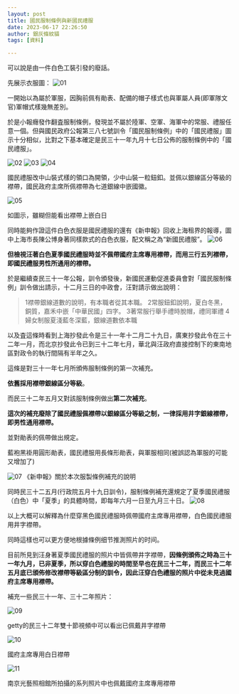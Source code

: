 ```yaml
---
layout: post
title: 國民服制條例與新國民禮服
date: 2023-06-17 22:26:50
author: 銀灰條紋貓
tags: [資料]

---
```



可以說是由一件白色工裝引發的廢話。

先展示衣服圖：
![01](https://s2.loli.net/2023/10/19/gUJzRnurV1NkLlK.jpg)

一開始以為屬於軍服，因胸前佩有勛表、配備的帽子樣式也與軍屬人員(即軍隊文官)軍帽式樣幾無差別。

於是小報癮發作翻査服制條例，發現並不屬於陸軍、空軍、海軍中的常服、禮服任意一個。但與國民政府公報第三八七號訓令「國民服制條例」中的「國民禮服」圖示十分相似，比對之下基本確定是民三十一年九月十七日公佈的服制條例中的「國民禮服」。

![02](https://s2.loli.net/2023/10/19/AEqWsrJZbTVNp23.jpg)
![03](https://s2.loli.net/2023/10/19/ePAVthMF4893D5u.jpg)
![04](https://s2.loli.net/2023/10/19/GLmUojVqROiCpxZ.jpg)

國民禮服改中山裝式樣的領口為開領，少中山裝一粒鈕釦。並佩以銀線區分等級的襟帶，國民政府主席所佩襟帶為七道銀線中嵌國徽。

![05](https://s2.loli.net/2023/10/19/J8PklUY1XSQHgAd.jpg)

如圖示，雖糊但能看出襟帶上嵌白日

同時能夠作證這件白色衣服是國民禮服的還有《新申報》回收上海租界的報導，圖中上海市長陳公博身著同樣款式的白色衣服，配文稱之為“新國民禮服”。
![06](https://s2.loli.net/2023/10/19/CHqlh4gctr5MSjz.jpg)

**但檢視汪著白色夏季國民禮服時並不佩帶國府主席專用襟帶，而用三行五列襟帶，即國民禮服男性所通用的襟帶。**

於是繼續查民三十一年公報，訓令頒發後，新國民運動促進委員會對「國民服制條例」訓令做出請示，十二月三日的中政會，汪對請示做出說明：

>1襟帶銀線道數的說明，有本職者從其本職。
>2常服鈕釦說明，夏白冬黑，銅質，嘉禾中嵌「中華民國」四字。
>3著常服行舉手禮時脫帽，禮同軍禮
>4婦女制服夏淺藍冬深藍，銀線道數依本職

以及査這條時看到上海抄發此令是三十一年十二月二十九日，廣東抄發此令在三十二年一月，而北京抄發此令已到三十二年七月，華北與汪政府直接控制下的東南地區對政令的執行間隔有半年之久。

這條是對三十一年七月所頒佈服制條例的第一次補充。

**依舊採用襟帶銀線區分等級**。

而民三十二年五月又對該服制條例做出**第二次補充**。

**這次的補充廢除了國民禮服佩襟帶以銀線區分等級之制，一律採用井字銀線襟帶，即男性通用襟帶。**

並對勛表的佩帶做出規定。

藍袍黑褂用圓形勛表，國民禮服用長條形勛表，與軍服相同(被誤認為軍服的可能又增加了)

![07](https://s2.loli.net/2023/10/19/VE4U8snehcB6wNi.jpg)
《新申報》關於本次服製條例補充的說明

同時民三十二五月(行政院五月十九日訓令)，服制條例補充還規定了夏季國民禮服（白色）中「夏季」的具體時間，即每年六月一日至九月三十日。
![08](https://s2.loli.net/2023/10/19/2xpvuIZJdDs6LHn.jpg)

以上大概可以解釋為什麼穿黑色國民禮服時佩帶國府主席專用襟帶，白色國民禮服用井字襟帶。

同時這樣也可以更方便地根據條例细节推測照片的时间。

目前所見到汪身著夏季國民禮服的照片中皆佩帶井字襟帶，**因條例頒佈之時為三十一年九月，已非夏季，所以穿白色禮服的時間至早也在民三十二年，而民三十二年五月底已頒佈修改襟帶等級區分制的訓令，因此汪穿白色禮服的照片中從未見過國府主席專用襟帶。**

補充一些民三十一年、三十二年照片：

![09](https://s2.loli.net/2023/10/19/9FHsKaxgX1nvSQ7.jpg)

getty的民三十二年雙十節視頻中可以看出已佩戴井字襟帶

![10](https://s2.loli.net/2023/10/19/J8PklUY1XSQHgAd.jpg)

國府主席專用白日襟帶

![11](https://s2.loli.net/2023/10/19/spNoQlWve1bHBhE.jpg)

南京光藝照相館所拍攝的系列照片中也佩戴國府主席專用襟帶

